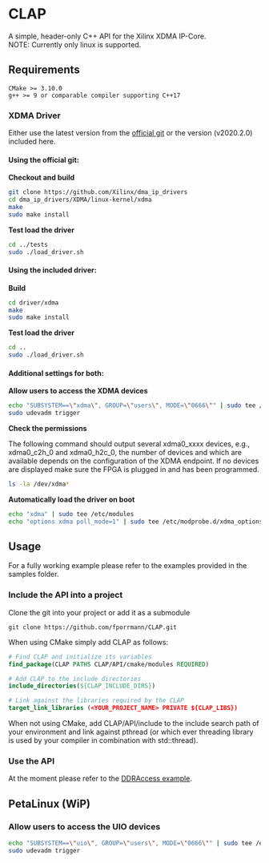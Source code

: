 # CLAP

A simple, header-only C++ API for the Xilinx XDMA IP-Core.<br>
NOTE: Currently only linux is supported.


## Requirements

	CMake >= 3.10.0
	g++ >= 9 or comparable compiler supporting C++17

### XDMA Driver

Either use the latest version from the [official git](https://github.com/Xilinx/dma_ip_drivers) or the version (v2020.2.0) included here.

#### Using the official git:

**Checkout and build**

```bash
git clone https://github.com/Xilinx/dma_ip_drivers
cd dma_ip_drivers/XDMA/linux-kernel/xdma
make
sudo make install
```

**Test load the driver**

```bash
cd ../tests
sudo ./load_driver.sh
```

#### Using the included driver:

**Build**

```bash
cd driver/xdma
make
sudo make install
```

**Test load the driver**

```bash
cd ..
sudo ./load_driver.sh
```

#### Additional settings for both:

**Allow users to access the XDMA devices**

```bash
echo "SUBSYSTEM==\"xdma\", GROUP=\"users\", MODE=\"0666\"" | sudo tee /etc/udev/rules.d/60-xdma.rules
sudo udevadm trigger
```

**Check the permissions**

The following command should output several xdma0_xxxx devices, e.g., xdma0_c2h_0 and xdma0_h2c_0, the number of devices and which are available depends on the configuration of the XDMA endpoint. If no devices are displayed make sure the FPGA is plugged in and has been programmed.

```bash
ls -la /dev/xdma*
```

**Automatically load the driver on boot**

```bash
echo "xdma" | sudo tee /etc/modules
echo "options xdma poll_mode=1" | sudo tee /etc/modprobe.d/xdma_options.conf 
```

## Usage

For a fully working example please refer to the examples provided in the samples folder.

### Include the API into a project

Clone the git into your project or add it as a submodule

	git clone https://github.com/fporrmann/CLAP.git

When using CMake simply add CLAP as follows:

```cmake
# Find CLAP and initialize its variables
find_package(CLAP PATHS CLAP/API/cmake/modules REQUIRED)

# Add CLAP to the include directories
include_directories(${CLAP_INCLUDE_DIRS})

# Link against the libraries required by the CLAP
target_link_libraries (<YOUR_PROJECT_NAME> PRIVATE ${CLAP_LIBS})
```

When not using CMake, add CLAP/API/include to the include search path of your environment and link against pthread (or which ever threading library is used by your compiler in combination with std::thread).

### Use the API

At the moment please refer to the [DDRAccess example](samples/DDRAccess/src/main.cpp).



## PetaLinux (WiP)

### Allow users to access the UIO devices

```bash
echo "SUBSYSTEM==\"uio\", GROUP=\"users\", MODE=\"0666\"" | sudo tee /etc/udev/rules.d/uio.rules
sudo udevadm trigger
```